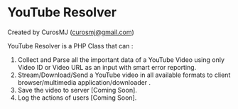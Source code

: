 YouTube Resolver
====================

Created by CurosMJ (curosmj@gmail.com)

YouTube Resolver is a PHP Class that can :

1. Collect and Parse all the important data of a YouTube Video using only Video ID or Video URL as an input with smart error reporting.
2. Stream/Download/Send a YouTube video in all available formats to client browser/multimedia application/downloader .
3. Save the video to server [Coming Soon].
4. Log the actions of users [Coming Soon].
